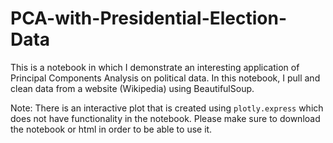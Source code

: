 # PCA-with-Presidential-Election-Data

This is a notebook in which I demonstrate an interesting application of Principal Components Analysis on political data.
In this notebook, I pull and clean data from a website (Wikipedia) using BeautifulSoup.

Note: There is an interactive plot that is created using `plotly.express` which does not have functionality in the notebook. Please make sure to download the notebook or html in order to be able to use it.
